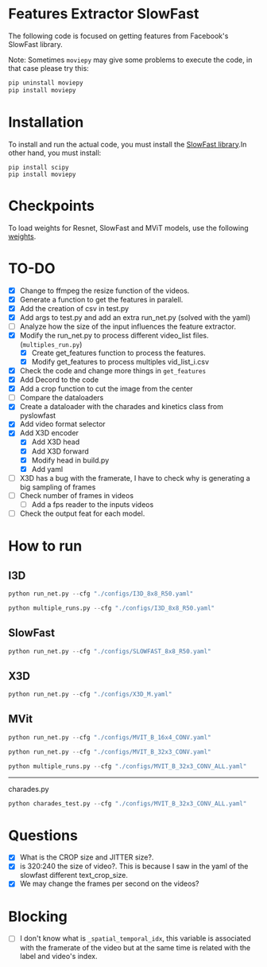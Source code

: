 # Features Extractor SlowFast

The following code is focused on getting features from Facebook's SlowFast library.

Note: Sometimes `moviepy` may give some problems to execute the code, in that case please try this:

```cmd
pip uninstall moviepy
pip install moviepy
```
# Installation

To install and run the actual code, you must install the [SlowFast library](https://github.com/facebookresearch/SlowFast/blob/main/INSTALL.md).In other hand, you must install:

```
pip install scipy
pip install moviepy
```

# Checkpoints

To load weights for Resnet, SlowFast and MViT models, use the following [weights](https://github.com/facebookresearch/SlowFast/blob/main/MODEL_ZOO.md).

# TO-DO

- [X] Change to ffmpeg the resize function of the videos.
- [X] Generate a function to get the features in paralell.
- [X] Add the creation of csv in test.py
- [X] Add args to test.py and add an extra run_net.py (solved with the yaml)
- [ ] Analyze how the size of the input influences the feature extractor.
- [X] Modify the run_net.py to process different video_list files. (`multiples_run.py`)
    - [X] Create get_features function to process the features.
    - [X] Modify get_features to process multiples vid_list_i.csv
- [X] Check the code and change more things in `get_features`
- [X] Add Decord to the code
- [X] Add a crop function to cut the image from the center
- [ ] Compare the dataloaders
- [x] Create a dataloader with the charades and kinetics class from pyslowfast
- [x] Add video format selector
- [x] Add X3D encoder
    - [X] Add X3D head
    - [X] Add X3D forward
    - [X] Modify head in build.py
    - [X] Add yaml
- [ ] X3D has a bug with the framerate, I have to check why is generating a big sampling of frames
- [ ] Check number of frames in videos
    - [ ] Add a fps reader to the inputs videos
- [ ] Check the output feat for each model.

# How to run

## I3D

```python
python run_net.py --cfg "./configs/I3D_8x8_R50.yaml"
```

```python
python multiple_runs.py --cfg "./configs/I3D_8x8_R50.yaml"
```


## SlowFast

```python
python run_net.py --cfg "./configs/SLOWFAST_8x8_R50.yaml"
```

## X3D

```python
python run_net.py --cfg "./configs/X3D_M.yaml"
```

## MVit

```python
python run_net.py --cfg "./configs/MVIT_B_16x4_CONV.yaml"
```

```python
python run_net.py --cfg "./configs/MVIT_B_32x3_CONV.yaml"
```

```python
python multiple_runs.py --cfg "./configs/MVIT_B_32x3_CONV_ALL.yaml"
```

---

charades.py

```python
python charades_test.py --cfg "./configs/MVIT_B_32x3_CONV_ALL.yaml"
```

# Questions

- [X] What is the CROP size and JITTER size?.
- [X] is 320:240 the size of video?. This is because I saw in the yaml of the slowfast different text_crop_size.
- [X] We may change the frames per second on the videos?

# Blocking

- [ ] I don't know what is `_spatial_temporal_idx`, this variable is associated with the framerate of the video but at the same time is related with the label and video's index.

